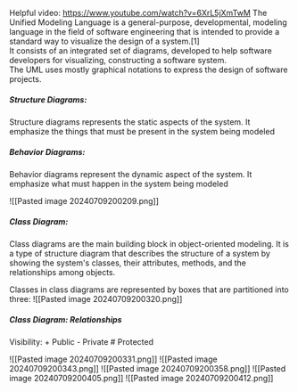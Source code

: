 Helpful video: https://www.youtube.com/watch?v=6XrL5jXmTwM
The Unified Modeling Language is a general-purpose, developmental, modeling language in the field of software engineering that is intended to provide a standard way to visualize the design of a system.[1]  
It consists of an integrated set of diagrams, developed to help software developers for visualizing, constructing a software system.  
The UML uses mostly graphical notations to express the design of software projects.

##### Structure Diagrams: 
Structure diagrams represents the static aspects of the system. It emphasize the things that must be present in the system being modeled

##### Behavior Diagrams:
Behavior diagrams represent the dynamic aspect of the system. It emphasize what must happen in the system being modeled

![[Pasted image 20240709200209.png]]

##### Class Diagram:
Class diagrams are the main building block in object-oriented modeling. It is a type of structure diagram that describes the structure of a system by showing the system's classes, their attributes, methods, and the relationships among objects.

Classes in class diagrams are represented by boxes that are partitioned into three:
![[Pasted image 20240709200320.png]]

##### Class Diagram: Relationships
Visibility: 
	+ Public 
	 - Private
	 # Protected


![[Pasted image 20240709200331.png]]
![[Pasted image 20240709200343.png]]
![[Pasted image 20240709200358.png]]
![[Pasted image 20240709200405.png]]
![[Pasted image 20240709200412.png]]

